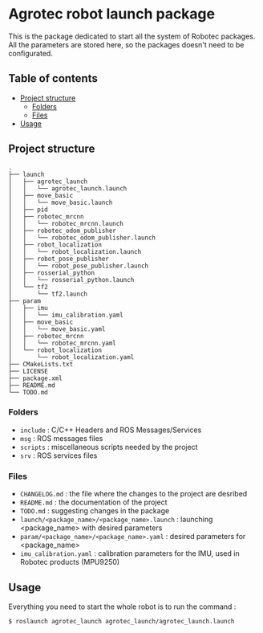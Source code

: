 # Agrotec robot launch package
This is the package dedicated to start all the system of Robotec packages. All the parameters are stored here, so the packages doesn't need to be configurated.

## Table of contents
* [Project structure](#project_structure)
    * [Folders](#folders)
    * [Files](#files)
* [Usage](#usage)

## Project structure
```
.
├── launch
│   ├── agrotec_launch
│   │   └── agrotec_launch.launch
│   ├── move_basic
│   │   └── move_basic.launch
│   ├── pid
│   ├── robotec_mrcnn
│   │   └── robotec_mrcnn.launch
│   ├── robotec_odom_publisher
│   │   └── robotec_odom_publisher.launch
│   ├── robot_localization
│   │   └── robot_localization.launch
│   ├── robot_pose_publisher
│   │   └── robot_pose_publisher.launch
│   ├── rosserial_python
│   │   └── rosserial_python.launch
│   └── tf2
│       └── tf2.launch
├── param
│   ├── imu
│   │   └── imu_calibration.yaml
│   ├── move_basic
│   │   └── move_basic.yaml
│   ├── robotec_mrcnn
│   │   └── robotec_mrcnn.yaml
│   └── robot_localization
│       └── robot_localization.yaml
├── CMakeLists.txt
├── LICENSE
├── package.xml
├── README.md
└── TODO.md
```

### Folders
* `include` : C/C++ Headers and ROS Messages/Services
* `msg` : ROS messages files
* `scripts` : miscellaneous scripts needed by the project 
* `srv` : ROS services files

### Files
* `CHANGELOG.md` : the file where the changes to the project are desribed
* `README.md` : the documentation of the project
* `TODO.md` : suggesting changes in the package 
* `launch/<package_name>/<package_name>.launch` : launching <package_name> with desired parameters
* `param/<package_name>/<package_name>.yaml` : desired parameters for <package_name>
* `imu_calibration.yaml` : calibration parameters for the IMU, used in Robotec products (MPU9250)

## Usage
Everything you need to start the whole robot is to run the command :
```bash
$ roslaunch agrotec_launch agrotec_launch/agrotec_launch.launch
```
